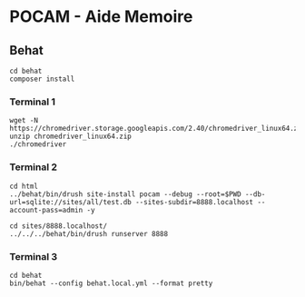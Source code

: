 # POCAM - Aide Memoire

## Behat

```
cd behat
composer install
```

### Terminal 1

```
wget -N https://chromedriver.storage.googleapis.com/2.40/chromedriver_linux64.zip
unzip chromedriver_linux64.zip
./chromedriver
```

### Terminal 2

```
cd html
../behat/bin/drush site-install pocam --debug --root=$PWD --db-url=sqlite://sites/all/test.db --sites-subdir=8888.localhost --account-pass=admin -y

cd sites/8888.localhost/
../../../behat/bin/drush runserver 8888
```

### Terminal 3

```
cd behat
bin/behat --config behat.local.yml --format pretty
```

